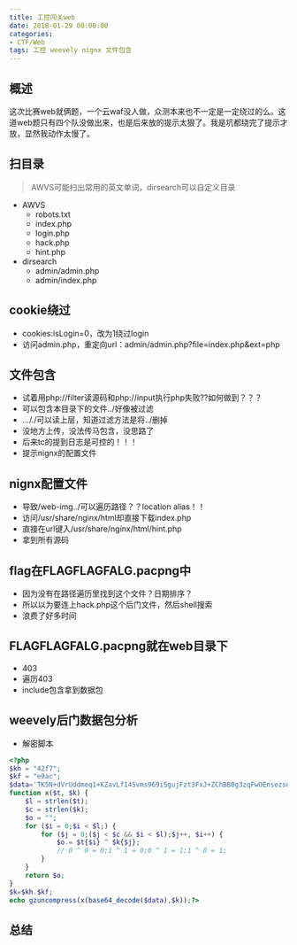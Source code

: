 ```yaml
---
title: 工控闯关web
date: 2018-01-29 00:00:00
categories:
- CTF/Web
tags: 工控 weevely nignx 文件包含
---
```


## 概述
这次比赛web就俩题，一个云waf没人做，众测本来也不一定是一定绕过的么。这道web题只有四个队没做出来，也是后来放的提示太狠了。我是坑都绕完了提示才放，显然我动作太慢了。

## 扫目录

> AWVS可能扫出常用的英文单词，dirsearch可以自定义目录

- AWVS
    - robots.txt
    - index.php
    - login.php
    - hack.php
    - hint.php
- dirsearch
    - admin/admin.php
    - admin/index.php

## cookie绕过

- cookies:isLogin=0，改为1绕过login
- 访问admin.php，重定向url：admin/admin.php?file=index.php&ext=php

## 文件包含

- 试着用php://filter读源码和php://input执行php失败??如何做到？？？
- 可以包含本目录下的文件../好像被过滤
- ..././可以读上层，知道过滤方法是将../删掉
- 没地方上传，没法传马包含，没思路了
- 后来tc的提到日志是可控的！！！
- 提示nignx的配置文件

## nignx配置文件

- 导致/web-img../可以遍历路径？？location alias！！
- 访问/usr/share/nginx/html却直接下载index.php
- 直接在url键入/usr/share/nginx/html/hint.php
- 拿到所有源码

## flag在FLAGFLAGFALG.pacpng中

- 因为没有在路径遍历里找到这个文件？日期排序？
- 所以以为要连上hack.php这个后门文件，然后shell搜索
- 浪费了好多时间

## FLAGFLAGFALG.pacpng就在web目录下
- 403
- 遍历403
- include包含拿到数据包

## weevely后门数据包分析
- 解密脚本

```php
<?php
$kh = "42f7";
$kf = "e9ac";
$data='TK5N+dVrUddmeq1+KZavLf14Svms969i5gujFzt3FxJ+ZChBB0g3zqFwOEnsezsdXWxsIGUog3Dg';
function x($t, $k) {
    $l = strlen($t);
    $c = strlen($k);
    $o = "";
    for ($i = 0;$i < $l;) {
        for ($j = 0;($j < $c && $i < $l);$j++, $i++) {
            $o.= $t{$i} ^ $k{$j};
            // 0 ^ 0 = 0;1 ^ 1 = 0;0 ^ 1 = 1;1 ^ 0 = 1;
        }
    }
    return $o;
}
$k=$kh.$kf;
echo gzuncompress(x(base64_decode($data),$k));?>
```

## 总结
